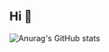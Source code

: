 ## Hi 👋

![Anurag's GitHub stats](https://github-readme-stats.vercel.app/api?username=MinhyukHong&show_icons=true&theme=tokyonight)

<!--
**MinhyukHong/MinhyukHong** is a ✨ _special_ ✨ repository because its `README.md` (this file) appears on your GitHub profile.

Here are some ideas to get you started:

- 🔭 I’m currently working on ...
- 🌱 I’m currently learning ...
- 👯 I’m looking to collaborate on ...
- 🤔 I’m looking for help with ...
- 💬 Ask me about ...
- 📫 How to reach me: ...
- 😄 Pronouns: ...
- ⚡ Fun fact: ...
-->
